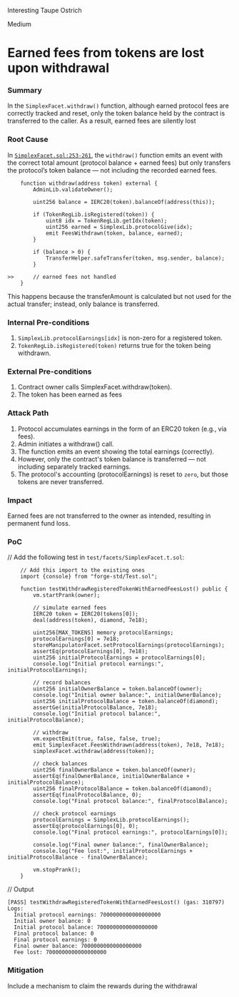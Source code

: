 Interesting Taupe Ostrich

Medium

# Earned fees from tokens are lost upon withdrawal

### Summary

In the `SimplexFacet.withdraw()` function, although earned protocol fees are correctly tracked and reset, only the token balance held by the contract is transferred to the caller. As a result, earned fees are silently lost


### Root Cause

In [`SimplexFacet.sol:253-261`](https://github.com/sherlock-audit/2025-04-burve/blob/main/Burve/src/multi/facets/SimplexFacet.sol#L251-L261), the `withdraw()` function emits an event with the correct total amount (protocol balance + earned fees) but only transfers the protocol’s token balance — not including the recorded earned fees. 
```solidity
    function withdraw(address token) external {
        AdminLib.validateOwner();

        uint256 balance = IERC20(token).balanceOf(address(this));

        if (TokenRegLib.isRegistered(token)) {
            uint8 idx = TokenRegLib.getIdx(token);
            uint256 earned = SimplexLib.protocolGive(idx);
            emit FeesWithdrawn(token, balance, earned);
        }

        if (balance > 0) {
            TransferHelper.safeTransfer(token, msg.sender, balance);
        }

>>      // earned fees not handled
    }
```
This happens because the transferAmount is calculated but not used for the actual transfer; instead, only balance is transferred.

### Internal Pre-conditions

1. `SimplexLib.protocolEarnings[idx]` is non-zero for a registered token.
2. `TokenRegLib.isRegistered(token)` returns true for the token being withdrawn.


### External Pre-conditions

1. Contract owner calls SimplexFacet.withdraw(token).
2. The token has been earned as fees


### Attack Path

1. Protocol accumulates earnings in the form of an ERC20 token (e.g., via fees).
2. Admin initiates a withdraw() call.
3. The function emits an event showing the total earnings (correctly).
4. However, only the contract's token balance is transferred — not including separately tracked earnings.
5. The protocol's accounting (protocolEarnings) is reset to `zero`, but those tokens are never transferred.


### Impact

Earned fees are not transferred to the owner as intended, resulting in permanent fund loss.


### PoC
// Add the following test in `test/facets/SimplexFacet.t.sol`:
```solidity
    // Add this import to the existing ones
    import {console} from "forge-std/Test.sol";

    function testWithdrawRegisteredTokenWithEarnedFeesLost() public {
        vm.startPrank(owner);

        // simulate earned fees
        IERC20 token = IERC20(tokens[0]);
        deal(address(token), diamond, 7e18);

        uint256[MAX_TOKENS] memory protocolEarnings;
        protocolEarnings[0] = 7e18;
        storeManipulatorFacet.setProtocolEarnings(protocolEarnings);
        assertEq(protocolEarnings[0], 7e18);
        uint256 initialProtocolEarnings = protocolEarnings[0];
        console.log("Initial protocol earnings:", initialProtocolEarnings);

        // record balances
        uint256 initialOwnerBalance = token.balanceOf(owner);
        console.log("Initial owner balance:", initialOwnerBalance);
        uint256 initialProtocolBalance = token.balanceOf(diamond);
        assertGe(initialProtocolBalance, 7e18);
        console.log("Initial protocol balance:", initialProtocolBalance);

        // withdraw
        vm.expectEmit(true, false, false, true);
        emit SimplexFacet.FeesWithdrawn(address(token), 7e18, 7e18);
        simplexFacet.withdraw(address(token));

        // check balances
        uint256 finalOwnerBalance = token.balanceOf(owner);
        assertEq(finalOwnerBalance, initialOwnerBalance + initialProtocolBalance);
        uint256 finalProtocolBalance = token.balanceOf(diamond);
        assertEq(finalProtocolBalance, 0);
        console.log("Final protocol balance:", finalProtocolBalance);

        // check protocol earnings
        protocolEarnings = SimplexLib.protocolEarnings();
        assertEq(protocolEarnings[0], 0);
        console.log("Final protocol earnings:", protocolEarnings[0]);

        console.log("Final owner balance:", finalOwnerBalance);
        console.log("Fee lost:", initialProtocolEarnings + initialProtocolBalance - finalOwnerBalance);

        vm.stopPrank();
    }
```
// Output
```solidity
[PASS] testWithdrawRegisteredTokenWithEarnedFeesLost() (gas: 310797)
Logs:
  Initial protocol earnings: 7000000000000000000
  Initial owner balance: 0
  Initial protocol balance: 7000000000000000000
  Final protocol balance: 0
  Final protocol earnings: 0
  Final owner balance: 7000000000000000000
  Fee lost: 7000000000000000000
```

### Mitigation
Include a mechanism to claim the rewards during the withdrawal